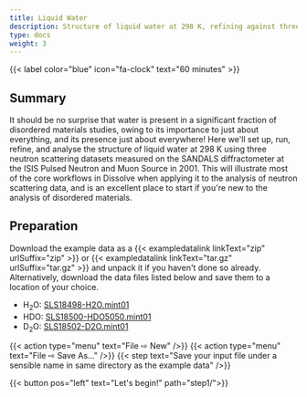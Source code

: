 ```yaml
---
title: Liquid Water
description: Structure of liquid water at 298 K, refining against three isotopically-labelled neutron datasets
type: docs
weight: 3
---
```


{{< label color="blue" icon="fa-clock" text="60 minutes" >}}

## Summary

It should be no surprise that water is present in a significant fraction of disordered materials studies, owing to its importance to just about everything, and its presence just about everywhere! Here we'll set up, run, refine, and analyse the structure of liquid water at 298 K using three neutron scattering datasets measured on the SANDALS diffractometer at the ISIS Pulsed Neutron and Muon Source in 2001. This will illustrate most of the core workflows in Dissolve when applying it to the analysis of neutron scattering data, and is an excellent place to start if you're new to the analysis of disordered materials.

## Preparation

Download the example data as a {{< exampledatalink linkText="zip" urlSuffix="zip" >}} or {{< exampledatalink linkText="tar.gz" urlSuffix="tar.gz" >}} and unpack it if you haven't done so already. Alternatively, download the data files listed below and save them to a location of your choice.

- H<sub>2</sub>O: [SLS18498-H2O.mint01](https://raw.githubusercontent.com/disorderedmaterials/dissolve/develop/examples/water/data/SLS18498-H2O.mint01)
- HDO: [SLS18500-HDO5050.mint01](https://raw.githubusercontent.com/disorderedmaterials/dissolve/develop/examples/water/data/SLS18500-HDO5050.mint01)
- D<sub>2</sub>O: [SLS18502-D2O.mint01](https://raw.githubusercontent.com/disorderedmaterials/dissolve/develop/examples/water/data/SLS18502-D2O.mint01)

{{< action type="menu" text="File &#8680; New" />}}
{{< action type="menu" text="File &#8680; Save As..." />}}
{{< step text="Save your input file under a sensible name in same directory as the example data" />}}

{{< button pos="left" text="Let's begin!" path="step1/">}}
